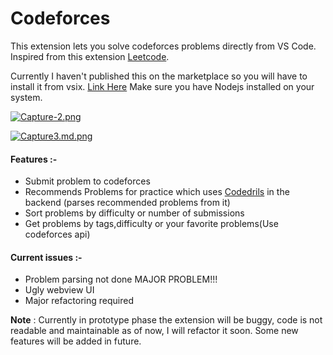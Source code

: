 # Codeforces

This extension lets you solve codeforces problems directly from VS Code.
Inspired from this extension [Leetcode](https://github.com/jdneo/vscode-leetcode).

Currently I haven't published this on the marketplace so you will have to install it from vsix. [Link Here](https://drive.google.com/file/d/1lHlZbhUIFJdJqt3mari-LKrYr0_5qaKv/view?usp=sharing)
Make sure you have Nodejs installed on your system.

[![Capture-2.png](https://imagehost.imageupload.net/2020/05/24/Capture-2.png)](https://www.imageupload.net/image/whnGZ)

[![Capture3.md.png](https://imagehost.imageupload.net/2020/05/24/Capture3.md.png)](https://www.imageupload.net/image/whs3b)


#### Features :- 
- Submit problem to codeforces
- Recommends Problems for practice which uses [Codedrils](https://recommender.codedrills.io/) in the backend (parses recommended problems from it)
- Sort problems by difficulty or number of submissions
- Get problems by tags,difficulty or your favorite problems(Use codeforces api)

#### Current issues :-
 - Problem parsing not done MAJOR PROBLEM!!!
 - Ugly webview UI
 - Major refactoring required



**Note** : Currently in prototype phase the extension will be buggy, 
code is not readable and maintainable as of now, I will refactor it soon. Some new features will be added in future.



